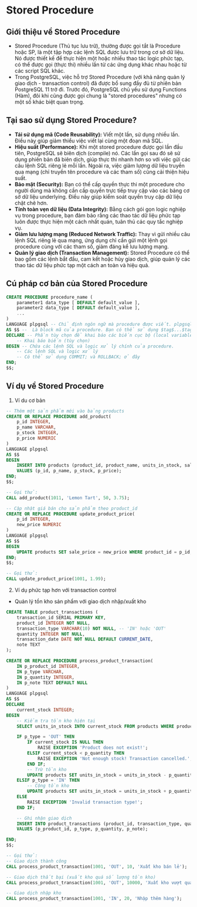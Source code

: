 # Stored Procedure

## Giới thiệu về Stored Procedure
- Stored Procedure (Thủ tục lưu trữ), thường được gọi tắt là Procedure hoặc SP, là một tập hợp các lệnh SQL được lưu trữ trong cơ sở dữ liệu. Nó được thiết kế để thực hiện một hoặc nhiều thao tác logic phức tạp, có thể được gọi (thực thi) nhiều lần từ các ứng dụng khác nhau hoặc từ các script SQL khác.
- Trong PostgreSQL, việc hỗ trợ Stored Procedure (với khả năng quản lý giao dịch - transaction control) đã được bổ sung đầy đủ từ phiên bản PostgreSQL 11 trở đi. Trước đó, PostgreSQL chủ yếu sử dụng Functions (Hàm), đôi khi cũng được gọi chung là "stored procedures" nhưng có một số khác biệt quan trọng.

## Tại sao sử dụng Stored Procedure?
- **Tái sử dụng mã (Code Reusability):** Viết một lần, sử dụng nhiều lần. Điều này giúp giảm thiểu việc viết lại cùng một đoạn mã SQL.
- **Hiệu suất (Performance):** Khi một stored procedure được gọi lần đầu tiên, PostgreSQL sẽ biên dịch (compile) nó. Các lần gọi sau đó sẽ sử dụng phiên bản đã biên dịch, giúp thực thi nhanh hơn so với việc gửi các câu lệnh SQL riêng lẻ mỗi lần. Ngoài ra, việc giảm lượng dữ liệu truyền qua mạng (chỉ truyền tên procedure và các tham số) cũng cải thiện hiệu suất.
- **Bảo mật (Security):** Bạn có thể cấp quyền thực thi một procedure cho người dùng mà không cần cấp quyền trực tiếp truy cập vào các bảng cơ sở dữ liệu underlying. Điều này giúp kiểm soát quyền truy cập dữ liệu chặt chẽ hơn.
- **Tính toàn vẹn dữ liệu (Data Integrity):** Bằng cách gói gọn logic nghiệp vụ trong procedure, bạn đảm bảo rằng các thao tác dữ liệu phức tạp luôn được thực hiện một cách nhất quán, tuân thủ các quy tắc nghiệp vụ.
- **Giảm lưu lượng mạng (Reduced Network Traffic):** Thay vì gửi nhiều câu lệnh SQL riêng lẻ qua mạng, ứng dụng chỉ cần gửi một lệnh gọi procedure cùng với các tham số, giảm đáng kể lưu lượng mạng.
- **Quản lý giao dịch (Transaction Management):** Stored Procedure có thể bao gồm các lệnh bắt đầu, cam kết hoặc hủy giao dịch, giúp quản lý các thao tác dữ liệu phức tạp một cách an toàn và hiệu quả.

## Cú pháp cơ bản của Stored Procedure
```sql
CREATE PROCEDURE procedure_name (
    parameter1 data_type [ DEFAULT default_value ],
    parameter2 data_type [ DEFAULT default_value ],
    ...
)
LANGUAGE plpgsql -- Chỉ định ngôn ngữ mà procedure được viết. plpgsql là ngôn ngữ thủ tục mặc định và phổ biến nhất trong PostgreSQL.
AS $$ --  Là block mã của procedure. Bạn có thể sử dụng $tag$...$tag$ để tránh xung đột với các ký tự đặc biệt như dấu nháy đơn.
DECLARE -- Phần tùy chọn để khai báo các biến cục bộ (local variables) sử dụng trong procedure.
    -- Khai báo biến (tùy chọn)
BEGIN -- Chứa các lệnh SQL và logic xử lý chính của procedure.
    -- Các lệnh SQL và logic xử lý
    -- Có thể sử dụng COMMIT; và ROLLBACK; ở đây
END;
$$;
```

## Ví dụ về Stored Procedure
1. Ví du cơ bản
```sql
-- Thêm một sản phẩm mới vào bảng products
CREATE OR REPLACE PROCEDURE add_product(
    p_id INTEGER,
    p_name VARCHAR,
    p_stock INTEGER,
    p_price NUMERIC
)
LANGUAGE plpgsql
AS $$
BEGIN
    INSERT INTO products (product_id, product_name, units_in_stock, sale_price)
    VALUES (p_id, p_name, p_stock, p_price);
END;
$$;

-- Gọi thử:
CALL add_product(1011, 'Lemon Tart', 50, 3.75);
```

```sql
-- Cập nhật giá bán cho sản phẩm theo product_id
CREATE OR REPLACE PROCEDURE update_product_price(
    p_id INTEGER,
    new_price NUMERIC
)
LANGUAGE plpgsql
AS $$
BEGIN
    UPDATE products SET sale_price = new_price WHERE product_id = p_id;
END;
$$;

-- Gọi thử:
CALL update_product_price(1001, 1.99);
```
2. Ví dụ phức tạp hơn với transaction control
- Quản lý tồn kho sản phẩm với giao dịch nhập/xuất kho
```sql
CREATE TABLE product_transactions (
    transaction_id SERIAL PRIMARY KEY,
    product_id INTEGER NOT NULL,
    transaction_type VARCHAR(10) NOT NULL, -- 'IN' hoặc 'OUT'
    quantity INTEGER NOT NULL,
    transaction_date DATE NOT NULL DEFAULT CURRENT_DATE,
    note TEXT
);

CREATE OR REPLACE PROCEDURE process_product_transaction(
    IN p_product_id INTEGER,
    IN p_type VARCHAR,
    IN p_quantity INTEGER,
    IN p_note TEXT DEFAULT NULL
)
LANGUAGE plpgsql
AS $$
DECLARE
    current_stock INTEGER;
BEGIN
    -- Kiểm tra tồn kho hiện tại
    SELECT units_in_stock INTO current_stock FROM products WHERE product_id = p_product_id FOR UPDATE;

    IF p_type = 'OUT' THEN
        IF current_stock IS NULL THEN
            RAISE EXCEPTION 'Product does not exist!';
        ELSIF current_stock < p_quantity THEN
            RAISE EXCEPTION 'Not enough stock! Transaction cancelled.';
        END IF;
        -- Trừ tồn kho
        UPDATE products SET units_in_stock = units_in_stock - p_quantity WHERE product_id = p_product_id;
    ELSIF p_type = 'IN' THEN
        -- Cộng tồn kho
        UPDATE products SET units_in_stock = units_in_stock + p_quantity WHERE product_id = p_product_id;
    ELSE
        RAISE EXCEPTION 'Invalid transaction type!';
    END IF;

    -- Ghi nhận giao dịch
    INSERT INTO product_transactions (product_id, transaction_type, quantity, note)
    VALUES (p_product_id, p_type, p_quantity, p_note);

END;
$$;

-- Gọi thử:
-- Giao dịch thành công
CALL process_product_transaction(1001, 'OUT', 10, 'Xuất kho bán lẻ');

-- Giao dịch thất bại (xuất kho quá số lượng tồn kho)
CALL process_product_transaction(1001, 'OUT', 10000, 'Xuất kho vượt quá tồn kho');

-- Giao dịch nhập kho
CALL process_product_transaction(1001, 'IN', 20, 'Nhập thêm hàng');
```



